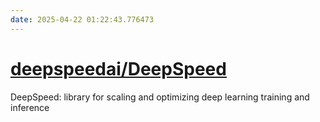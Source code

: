 ```yaml
---
date: 2025-04-22 01:22:43.776473
---
```


# [deepspeedai/DeepSpeed](https://github.com/deepspeedai/DeepSpeed)

DeepSpeed: library for scaling and optimizing deep learning training and inference
